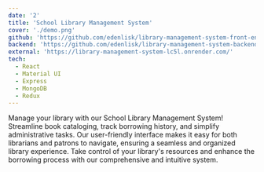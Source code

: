 ```yaml
---
date: '2'
title: 'School Library Management System'
cover: './demo.png'
github: 'https://github.com/edenlisk/library-management-system-front-end'
backend: 'https://github.com/edenlisk/library-management-system-backend'
external: 'https://library-management-system-lc5l.onrender.com/'
tech:
  - React
  - Material UI
  - Express
  - MongoDB
  - Redux
---
```


Manage your library with our School Library Management System! Streamline book cataloging, track borrowing history, and simplify administrative tasks. Our user-friendly interface makes it easy for both librarians and patrons to navigate, ensuring a seamless and organized library experience. Take control of your library's resources and enhance the borrowing process with our comprehensive and intuitive system.
